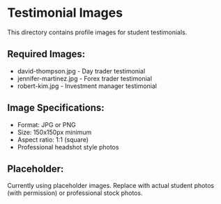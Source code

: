 # Testimonial Images

This directory contains profile images for student testimonials.

## Required Images:
- david-thompson.jpg - Day trader testimonial
- jennifer-martinez.jpg - Forex trader testimonial  
- robert-kim.jpg - Investment manager testimonial

## Image Specifications:
- Format: JPG or PNG
- Size: 150x150px minimum
- Aspect ratio: 1:1 (square)
- Professional headshot style photos

## Placeholder:
Currently using placeholder images. Replace with actual student photos (with permission) or professional stock photos.